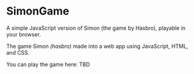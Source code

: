 # SimonGame
A simple JavaScript version of Simon (the game by Hasbro), playable in your browser.

The game Simon *(hasbro)* made into a web app using JavaScript, HTML, and CSS.

You can play the game here: TBD
